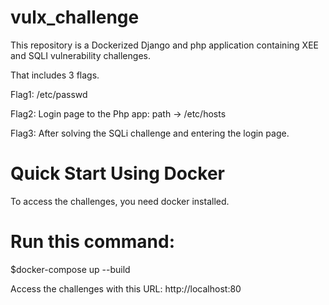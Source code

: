 # vulx_challenge

This repository is a Dockerized Django and php application containing XEE and SQLI vulnerability challenges.

That includes 3 flags.

Flag1: /etc/passwd

Flag2: Login page to the Php app: path -> /etc/hosts

Flag3: After solving the SQLi challenge and entering the login page.


# Quick Start Using Docker


To access the challenges, you need docker installed.

# Run this command:

$docker-compose up --build

Access the challenges with this URL: http://localhost:80
